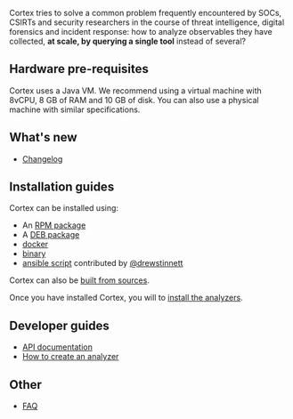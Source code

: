 Cortex tries to solve a common problem frequently encountered by SOCs, CSIRTs and security researchers in the course of threat intelligence, digital forensics and incident response: how to analyze observables they have collected, **at scale, by querying a single tool** instead of several?

## Hardware pre-requisites
Cortex uses a Java VM. We recommend using a virtual machine with 8vCPU, 8 GB of RAM and 10 GB of disk. You can also use a
physical machine with similar specifications.

## What's new

- [Changelog](/CHANGELOG.md)

## Installation guides

Cortex can be installed using:
- An [RPM package](installation/rpm-guide.md)
- A [DEB package](installation/deb-guide.md)
- [docker](installation/docker-guide.md)
- [binary](installation/binary-guide.md)
- [ansible script](https://github.com/drewstinnett/ansible-cortex) contributed by
[@drewstinnett](https://github.com/drewstinnett)

Cortex can also be [built from sources](installation/build-guide.md).

Once you have installed Cortex, you will to [install the analyzers](installation/analyzers.md).

## Developer guides

- [API documentation](api/README.md)
- [How to create an analyzer](api/how-to-create-an-analyzer.md)

## Other
- [FAQ](FAQ.md)
